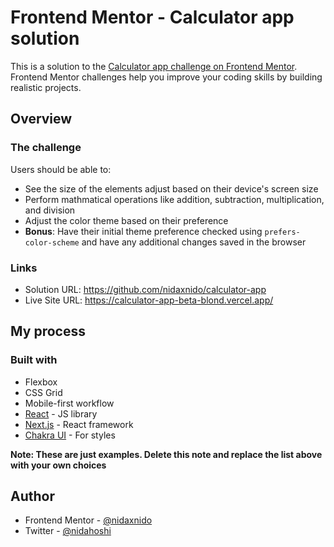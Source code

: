 # Frontend Mentor - Calculator app solution

This is a solution to the [Calculator app challenge on Frontend Mentor](https://www.frontendmentor.io/challenges/calculator-app-9lteq5N29). Frontend Mentor challenges help you improve your coding skills by building realistic projects. 

## Overview

### The challenge

Users should be able to:

- See the size of the elements adjust based on their device's screen size
- Perform mathmatical operations like addition, subtraction, multiplication, and division
- Adjust the color theme based on their preference
- **Bonus**: Have their initial theme preference checked using `prefers-color-scheme` and have any additional changes saved in the browser

### Links

- Solution URL: https://github.com/nidaxnido/calculator-app
- Live Site URL: https://calculator-app-beta-blond.vercel.app/

## My process

### Built with


- Flexbox
- CSS Grid
- Mobile-first workflow
- [React](https://reactjs.org/) - JS library
- [Next.js](https://nextjs.org/) - React framework
- [Chakra UI](https://chakra-ui.com/) - For styles

**Note: These are just examples. Delete this note and replace the list above with your own choices**


## Author

- Frontend Mentor - [@nidaxnido](https://www.frontendmentor.io/profile/nidaxnido)
- Twitter - [@nidahoshi](https://www.twitter.com/nidahoshi)


